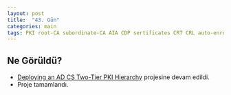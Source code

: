 ```yaml
---
layout: post
title:  "43. Gün"
categories: main
tags: PKI root-CA subordinate-CA AIA CDP sertificates CRT CRL auto-enrollment SSL 
---
```


## Ne Görüldü?

* [Deploying an AD CS Two-Tier PKI Hierarchy](https://technet.microsoft.com/en-us/library/hh831348.aspx) projesine devam edildi.
* Proje tamamlandı.
